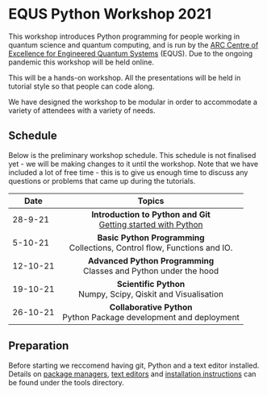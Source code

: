 # EQUS Python Workshop 2021

This workshop introduces Python programming for people working in quantum science and quantum computing, and is run by the [ARC Centre of Excellence for Engineered Quantum Systems](https://equs.org) (EQUS). Due to the ongoing pandemic this workshop will be held online.
 
This will be a hands-on workshop. All the presentations will be held in tutorial style so that people can code along.

We have designed the workshop to be modular in order to accommodate a variety of attendees with a variety of needs.


## Schedule

Below is the preliminary workshop schedule. This schedule is not finalised yet - we will be making changes to it until the workshop. Note that we have included a lot of free time - this is to give us enough time to discuss any questions or problems that came up during the tutorials.

| Date | Topics |  
| ------------- |:-------------:|
| 28-9-21       | **Introduction to Python and Git** <br> [Getting started with Python](week-0-introduction-to-python/00_introduction.md)<br>|
| 5-10-21       | **Basic Python Programming** <br> Collections, Control flow, Functions and IO.|
| 12-10-21      | **Advanced Python Programming**  <br> Classes and Python under the hood |
| 19-10-21      | **Scientific Python** <br> Numpy, Scipy, Qiskit and Visualisation|
| 26-10-21      | **Collaborative Python** <br> Python Package development and deployment |


## Preparation

Before starting we reccomend having git, Python and a text editor installed. Details on [package managers](tools/package_managers.md), [text editors](tools/text_editors.md) and [installation instructions](tools/os_setup.md) can be found under the tools directory.

